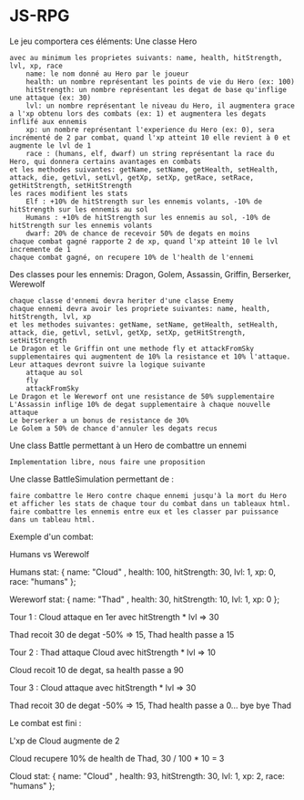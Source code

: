 # JS-RPG

Le jeu comportera ces éléments:
Une classe Hero

    avec au minimum les proprietes suivants: name, health, hitStrength, lvl, xp, race
        name: le nom donné au Hero par le joueur
        health: un nombre représentant les points de vie du Hero (ex: 100)
        hitStrength: un nombre représentant les degat de base qu'inflige une attaque (ex: 30)
        lvl: un nombre représentant le niveau du Hero, il augmentera grace a l'xp obtenu lors des combats (ex: 1) et augmentera les degats inflifé aux ennemis
        xp: un nombre représentant l'experience du Hero (ex: 0), sera incrémenté de 2 par combat, quand l'xp atteint 10 elle revient à 0 et augmente le lvl de 1
        race : (humans, elf, dwarf) un string représentant la race du Hero, qui donnera certains avantages en combats
    et les methodes suivantes: getName, setName, getHealth, setHealth, attack, die, getLvl, setLvl, getXp, setXp, getRace, setRace, getHitStrength, setHitStrength
    les races modifient les stats
        Elf : +10% de hitStrength sur les ennemis volants, -10% de hitStrength sur les ennemis au sol
        Humans : +10% de hitStrength sur les ennemis au sol, -10% de hitStrength sur les ennemis volants
        dwarf: 20% de chance de recevoir 50% de degats en moins
    chaque combat gagné rapporte 2 de xp, quand l'xp atteint 10 le lvl incremente de 1
    chaque combat gagné, on recupere 10% de l'health de l'ennemi

Des classes pour les ennemis: Dragon, Golem, Assassin, Griffin, Berserker, Werewolf

    chaque classe d'ennemi devra heriter d'une classe Enemy
    chaque ennemi devra avoir les propriete suivantes: name, health, hitStrength, lvl, xp
    et les methodes suivantes: getName, setName, getHealth, setHealth, attack, die, getLvl, setLvl, getXp, setXp, getHitStrength, setHitStrength
    Le Dragon et le Griffin ont une methode fly et attackFromSky supplementaires qui augmentent de 10% la resistance et 10% l'attaque. Leur attaques devront suivre la logique suivante
        attaque au sol
        fly
        attackFromSky
    Le Dragon et le Wereworf ont une resistance de 50% supplementaire
    L'Assassin inflige 10% de degat supplementaire à chaque nouvelle attaque
    Le berserker a un bonus de resistance de 30%
    Le Golem a 50% de chance d'annuler les degats recus

Une class Battle permettant à un Hero de combattre un ennemi

    Implementation libre, nous faire une proposition

Une classe BattleSimulation permettant de :

    faire combattre le Hero contre chaque ennemi jusqu'à la mort du Hero et afficher les stats de chaque tour du combat dans un tableaux html.
    faire combattre les ennemis entre eux et les classer par puissance dans un tableau html.

Exemple d'un combat:

Humans vs Werewolf

Humans stat: { name: "Cloud" , health: 100, hitStrength: 30, lvl: 1, xp: 0, race: "humans" };

Wereworf stat: { name: "Thad" , health: 30, hitStrength: 10, lvl: 1, xp: 0 };

Tour 1 : Cloud attaque en 1er avec hitStrength * lvl => 30

Thad recoit 30 de degat -50% => 15, Thad health passe a 15

Tour 2 : Thad attaque Cloud avec hitStrength * lvl => 10

Cloud recoit 10 de degat, sa health passe a 90

Tour 3 : Cloud attaque avec hitStrength * lvl => 30

Thad recoit 30 de degat -50% => 15, Thad health passe a 0... bye bye Thad

Le combat est fini :

L'xp de Cloud augmente de 2

Cloud recupere 10% de health de Thad, 30 / 100 * 10 = 3

Cloud stat: { name: "Cloud" , health: 93, hitStrength: 30, lvl: 1, xp: 2, race: "humans" };